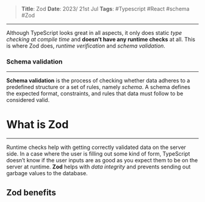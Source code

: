 > **Title**: Zod
> **Date**: 2023/ 21st Jul
> **Tags**:  #Typescript #React #schema #Zod
---

Although TypeScript looks great in all aspects, it only does static *type checking at compile time* and **doesn’t have any runtime checks** at all.
This is where Zod does, *runtime verification* and *schema validation*.

### Schema validation
---
**Schema validation** is the process of checking whether data adheres to a predefined structure or a set of rules, namely *schema*. A schema defines the expected format, constraints, and rules that data must follow to be considered valid. 

# What is Zod
---
Runtime checks help with getting correctly validated data on the server side. In a case where the user is filling out some kind of form, TypeScript doesn’t know if the user inputs are as good as you expect them to be on the server at runtime.
**Zod** helps with *data integrity* and prevents sending out garbage values to the database. 

## Zod benefits
